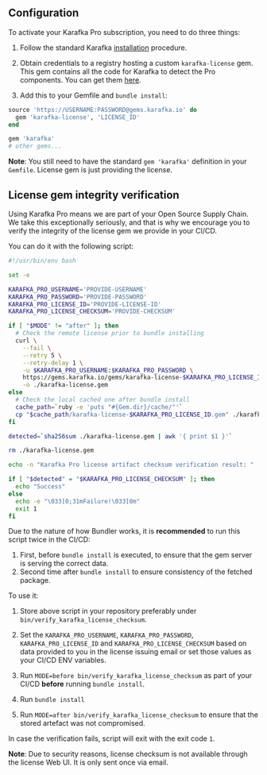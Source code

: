 ## Configuration

To activate your Karafka Pro subscription, you need to do three things:

1. Follow the standard Karafka [installation](Getting-Started) procedure.

2. Obtain credentials to a registry hosting a custom `karafka-license` gem. This gem contains all the code for Karafka to detect the Pro components. You can get them [here](https://gems.karafka.io/pro).

3. Add this to your Gemfile and `bundle install`:

```ruby
source 'https://USERNAME:PASSWORD@gems.karafka.io' do
  gem 'karafka-license', 'LICENSE_ID'
end

gem 'karafka'
# other gems...
```

**Note**: You still need to have the standard `gem 'karafka'` definition in your `Gemfile`. License gem is just providing the license. 


## License gem integrity verification

Using Karafka Pro means we are part of your Open Source Supply Chain. We take this exceptionally seriously, and that is why we encourage you to verify the integrity of the license gem we provide in your CI/CD.

You can do it with the following script:

```bash
#!/usr/bin/env bash

set -e

KARAFKA_PRO_USERNAME='PROVIDE-USERNAME'
KARAFKA_PRO_PASSWORD='PROVIDE-PASSWORD'
KARAFKA_PRO_LICENSE_ID='PROVIDE-LICENSE-ID'
KARAFKA_PRO_LICENSE_CHECKSUM='PROVIDE-CHECKSUM'

if [ "$MODE" != "after" ]; then
  # Check the remote license prior to bundle installing
  curl \
    --fail \
    --retry 5 \
    --retry-delay 1 \
    -u $KARAFKA_PRO_USERNAME:$KARAFKA_PRO_PASSWORD \
    https://gems.karafka.io/gems/karafka-license-$KARAFKA_PRO_LICENSE_ID.gem \
    -o ./karafka-license.gem
else
  # Check the local cached one after bundle install
  cache_path=`ruby -e 'puts "#{Gem.dir}/cache/"'`
  cp "$cache_path/karafka-license-$KARAFKA_PRO_LICENSE_ID.gem" ./karafka-license.gem
fi

detected=`sha256sum ./karafka-license.gem | awk '{ print $1 }'`

rm ./karafka-license.gem

echo -n "Karafka Pro license artifact checksum verification result: "

if [ "$detected" = "$KARAFKA_PRO_LICENSE_CHECKSUM" ]; then
  echo "Success"
else
  echo -e "\033[0;31mFailure!\033[0m"
  exit 1
fi
```

Due to the nature of how Bundler works, it is **recommended** to run this script twice in the CI/CD:

1. First, before `bundle install` is executed, to ensure that the gem server is serving the correct data.
2. Second time after `bundle install` to ensure consistency of the fetched package.

To use it:

1. Store above script in your repository preferably under `bin/verify_karafka_license_checksum`.

2. Set the `KARAFKA_PRO_USERNAME`, `KARAFKA_PRO_PASSWORD`, `KARAFKA_PRO_LICENSE_ID` and `KARAFKA_PRO_LICENSE_CHECKSUM` based on data provided to you in the license issuing email or set those values as your CI/CD ENV variables.

4. Run `MODE=before bin/verify_karafka_license_checksum` as part of your CI/CD **before** running `bundle install`.

5. Run `bundle install`

6. Run `MODE=after bin/verify_karafka_license_checksum` to ensure that the stored artefact was not compromised.

In case the verification fails, script will exit with the exit code `1`.

**Note**: Due to security reasons, license checksum is not available through the license Web UI. It is only sent once via email.
